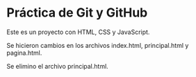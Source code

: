 # Práctica de Git y GitHub

Este es un proyecto con HTML, CSS y
JavaScript.

Se hicieron cambios en los archivos index.html, principal.html y pagina.html.

Se elimino el archivo principal.html.